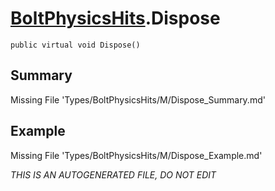# [BoltPhysicsHits](Types/BoltPhysicsHits.md).Dispose
`public virtual void Dispose()`
## Summary
Missing File 'Types/BoltPhysicsHits/M/Dispose_Summary.md'
## Example
Missing File 'Types/BoltPhysicsHits/M/Dispose_Example.md'

*THIS IS AN AUTOGENERATED FILE, DO NOT EDIT*

